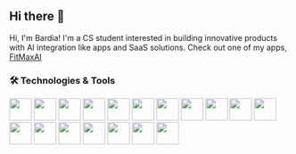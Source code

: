 ## Hi there 👋

Hi, I'm Bardia! I'm a CS student interested in building innovative products with AI integration like apps and SaaS solutions. Check out one of my apps, [FitMaxAI](https://apps.apple.com/us/app/fitmaxai/id6737855446)
### 🛠️ Technologies & Tools

<div align="left">
    <img src="https://cdn.jsdelivr.net/gh/devicons/devicon@latest/icons/python/python-original.svg" width="40" height="40"/>
    <img src="https://cdn.jsdelivr.net/gh/devicons/devicon@latest/icons/javascript/javascript-original.svg" width="40" height="40"/>
    <img src="https://cdn.jsdelivr.net/gh/devicons/devicon@latest/icons/mongodb/mongodb-plain.svg" width="40" height="40"/>
    <img src="https://cdn.jsdelivr.net/gh/devicons/devicon@latest/icons/firebase/firebase-original.svg" width="40" height="40"/>
    <img src="https://cdn.jsdelivr.net/gh/devicons/devicon@latest/icons/react/react-original.svg" width="40" height="40"/>
    <img src="https://cdn.jsdelivr.net/gh/devicons/devicon@latest/icons/fastapi/fastapi-original.svg" width="40" height="40"/>
    <img src="https://cdn.jsdelivr.net/gh/devicons/devicon@latest/icons/figma/figma-original.svg" width="40" height="40"/>
    <img src="https://cdn.jsdelivr.net/gh/devicons/devicon@latest/icons/tailwindcss/tailwindcss-original.svg" width="40" height="40"/>
    <img src="https://cdn.jsdelivr.net/gh/devicons/devicon@latest/icons/vitejs/vitejs-original.svg" width="40" height="40"/>
    <img src="https://cdn.jsdelivr.net/gh/devicons/devicon@latest/icons/html5/html5-original.svg" width="40" height="40"/>
    <img src="https://cdn.jsdelivr.net/gh/devicons/devicon@latest/icons/css3/css3-original.svg" width="40" height="40"/>
    <img src="https://cdn.jsdelivr.net/gh/devicons/devicon@latest/icons/bootstrap/bootstrap-original.svg" width="40" height="40"/>
    <img src="https://cdn.jsdelivr.net/gh/devicons/devicon@latest/icons/nodejs/nodejs-original-wordmark.svg" width="40" height="40"/>
    <img src="https://cdn.jsdelivr.net/gh/devicons/devicon@latest/icons/typescript/typescript-original.svg" width="40" height="40"/>
    <img src="https://cdn.jsdelivr.net/gh/devicons/devicon@latest/icons/git/git-original.svg" width="40" height="40"/>
    <img src="https://cdn.jsdelivr.net/gh/devicons/devicon@latest/icons/streamlit/streamlit-original.svg" width="40" height="40"/>
    <img src="https://cdn.jsdelivr.net/gh/devicons/devicon@latest/icons/c/c-original.svg" width="40" height="40" />
    <img src="https://cdn.jsdelivr.net/gh/devicons/devicon@latest/icons/postman/postman-original.svg" width="40" height="40" />    
</div>
